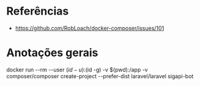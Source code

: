 
# Referências

- https://github.com/RobLoach/docker-composer/issues/101

# Anotações gerais

docker run --rm --user $(id -u):$(id -g) -v $(pwd):/app -v composer/composer create-project --prefer-dist laravel/laravel sigapi-bot
